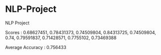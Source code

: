 # NLP-Project
NLP Project


Scores : 0.68627451, 0.78431373,  0.74509804,  0.84313725,  0.74509804,  0.74, 0.79591837,  0.71428571,  0.7755102,   0.73469388


Average Accuracy : 0.756433


